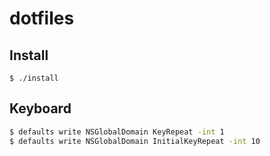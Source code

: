 # dotfiles

## Install

```
$ ./install
```

## Keyboard

```sh
$ defaults write NSGlobalDomain KeyRepeat -int 1        
$ defaults write NSGlobalDomain InitialKeyRepeat -int 10
```
